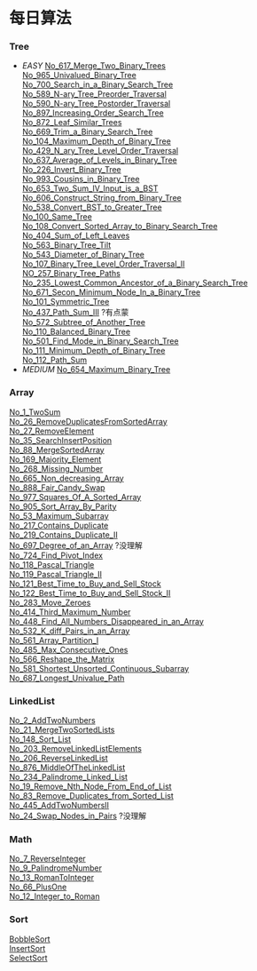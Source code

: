 # 每日算法
### Tree
* _EASY_
[No_617_Merge_Two_Binary_Trees](/Tree/easy/No_617_Merge_Two_Binary_Trees/Solution.java) </br>
[No_965_Univalued_Binary_Tree](/Tree/easy/No_965_Univalued_Binary_Tree/Solution.java) </br>
[No_700_Search_in_a_Binary_Search_Tree](/Tree/easy/No_700_Search_in_a_Binary_Search_Tree/Solution.java) </br>
[No_589_N-ary_Tree_Preorder_Traversal](/Tree/easy/No_589_N_ary_Tree_Preorder_Traversal/Solution.java) </br>
[No_590_N-ary_Tree_Postorder_Traversal](/Tree/easy/No_590_N_ary_Tree_Postorder_Traversal/Solution.java) </br>
[No_897_Increasing_Order_Search_Tree](/Tree/easy/No_897_Increasing_Order_Search_Tree/Solution.java) </br>
[No_872_Leaf_Similar_Trees](/Tree/easy/No_872_Leaf_Similar_Trees/Solution.java) </br>
[No_669_Trim_a_Binary_Search_Tree](/Tree/easy/No_669_Trim_a_Binary_Search_Tree/Solution.java) </br>
[No_104_Maximum_Depth_of_Binary_Tree](/Tree/easy/No_104_Maximum_Depth_of_Binary_Tree/Solution.java) </br>
[No_429_N_ary_Tree_Level_Order_Traversal](/Tree/easy/No_429_N_ary_Tree_Level_Order_Traversal/Solution.java) </br>
[No_637_Average_of_Levels_in_Binary_Tree](/Tree/easy/No_637_Average_of_Levels_in_Binary_Tree/Solution.java) </br>
[No_226_Invert_Binary_Tree](/Tree/easy/No_226_Invert_Binary_Tree/Solution.java) </br>
[No_993_Cousins_in_Binary_Tree](/Tree/easy/No_993_Cousins_in_Binary_Tree/Solution.java) </br>
[No_653_Two_Sum_IV_Input_is_a_BST](/Tree/easy/No_653_Two_Sum_IV_Input_is_a_BST/Solution.java) </br>
[No_606_Construct_String_from_Binary_Tree](/Tree/easy/No_606_Construct_String_from_Binary_Tree/Solution.java) </br>
[No_538_Convert_BST_to_Greater_Tree](/Tree/easy/No_538_Convert_BST_to_Greater_Tree/Solution.java) </br>
[No_100_Same_Tree](/Tree/easy/No_100_Same_Tree/Solution.java) </br>
[No_108_Convert_Sorted_Array_to_Binary_Search_Tree](/Tree/easy/No_108_Convert_Sorted_Array_to_Binary_Search_Tree/Solution.java) </br>
[No_404_Sum_of_Left_Leaves](/Tree/easy/No_404_Sum_of_Left_Leaves/Solution.java) </br>
[No_563_Binary_Tree_Tilt](/Tree/easy/No_563_Binary_Tree_Tilt/Solution.java) </br>
[No_543_Diameter_of_Binary_Tree](/Tree/easy/No_543_Diameter_of_Binary_Tree/Solution.java) </br>
[No_107_Binary_Tree_Level_Order_Traversal_II](/Tree/easy/No_107_Binary_Tree_Level_Order_Traversal_II/Solution.java) </br>
[NO_257_Binary_Tree_Paths](/Tree/easy/NO_257_Binary_Tree_Paths/Solution.java) </br>
[No_235_Lowest_Common_Ancestor_of_a_Binary_Search_Tree](/Tree/easy/No_235_Lowest_Common_Ancestor_of_a_Binary_Search_Tree/Solution.java) </br>
[No_671_Secon_Minimum_Node_In_a_Binary_Tree](/Tree/easy/No_671_Secon_Minimum_Node_In_a_Binary_Tree/Solution.java) </br>
[No_101_Symmetric_Tree](/Tree/easy/No_101_Symmetric_Tree/Solution.java) </br>
[No_437_Path_Sum_III](/Tree/easy/No_437_Path_Sum_III/Solution.java) ?有点蒙</br>
[No_572_Subtree_of_Another_Tree](/Tree/easy/No_572_Subtree_of_Another_Tree/Solution.java)</br>
[No_110_Balanced_Binary_Tree](/Tree/easy/No_110_Balanced_Binary_Tree/Solution.java)</br>
[No_501_Find_Mode_in_Binary_Search_Tree](/Tree/easy/No_501_Find_Mode_in_Binary_Search_Tree/Solution.java)</br>
[No_111_Minimum_Depth_of_Binary_Tree](/Tree/easy/No_111_Minimum_Depth_of_Binary_Tree/Solution.java)</br>
[No_112_Path_Sum](/Tree/easy/No_112_Path_Sum/Solution.java)</br>
* _MEDIUM_
[No_654_Maximum_Binary_Tree](Tree/medium/No_654_Maximum_Binary_Tree)</br>
### Array
[No_1_TwoSum](/src/Array/No_1_TwoSum/Solution.java) </br>
[No_26_RemoveDuplicatesFromSortedArray](/src/Array/No_26_RemoveDuplicatesFromSortedArray/Solution.java) </br>
[No_27_RemoveElement](/src/Array/No_27_RemoveElement/Solution.java) </br>
[No_35_SearchInsertPosition](/src/Array/No_35_SearchInsertPosition/Solution.java) </br>
[No_88_MergeSortedArray](/src/Array/No_88_MergeSortedArray/Solution.java) </br>
[No_169_Majority_Element](/src/Array/No_169_Majority_Element/Solution.java) </br>
[No_268_Missing_Number](/src/Array/No_268_Missing_Number/Solution.java) </br>
[No_665_Non_decreasing_Array](/src/Array/No_665_Non_Decreasing_Array/Solution.java) </br>
[No_888_Fair_Candy_Swap](/src/Array/No_888_Fair_Candy_Swap/Solution.java) </br>
[No_977_Squares_Of_A_Sorted_Array](/src/Array/No_977_Squares_Of_A_Sorted_Array/Solution.java) </br>
[No_905_Sort_Array_By_Parity](/src/Array/No_905_Sort_Array_By_Parity/Solution.java) </br>
[No_53_Maximum_Subarray](/src/Array/No_53_Maximum_Subarray/Solution.java) </br>
[No_217_Contains_Duplicate](/src/Array/No_217_Contains_Duplicate/Solution.java) </br>
[No_219_Contains_Duplicate_II](/src/Array/No_219_Contains_Duplicate_II/Solution.java) </br>
[No_697_Degree_of_an_Array](/src/Array/No_697_Degree_of_an_Array/Solution.java) ?没理解</br>
[No_724_Find_Pivot_Index](/src/Array/No_724_Find_Pivot_Index/Solution.java) </br>
[No_118_Pascal_Triangle](/src/Array/No_118_Pascal_Triangle/Solution.java) </br>
[No_119_Pascal_Triangle_II](/src/Array/No_119_Pascal_Triangle_II/Solution.java) </br>
[No_121_Best_Time_to_Buy_and_Sell_Stock](/src/Array/No_121_Best_Time_to_Buy_and_Sell_Stock/Solution.java) </br>
[No_122_Best_Time_to_Buy_and_Sell_Stock_II](/src/Array/No_122_Best_Time_to_Buy_and_Sell_Stock_ll/Solution.java) </br>
[No_283_Move_Zeroes](/src/Array/No_283_Move_Zeroes/Solution.java) </br>
[No_414_Third_Maximum_Number](/src/Array/No_414_Third_Maximum_Number/Solution.java) </br>
[No_448_Find_All_Numbers_Disappeared_in_an_Array](/src/Array/No_448_Find_All_Numbers_Disappeared_in_an_Array/Solution.java) </br>
[No_532_K_diff_Pairs_in_an_Array](/src/Array/No_532_K_diff_Pairs_in_an_Array/Solution.java) </br>
[No_561_Array_Partition_I](/src/Array/No_561_Array_Partition_I/Solution.java) </br>
[No_485_Max_Consecutive_Ones](/src/Array/No_485_Max_Consecutive_Ones/Solution.java) </br>
[No_566_Reshape_the_Matrix](/src/Array/No_566_Reshape_the_Matrix/Solution.java) </br>
[No_581_Shortest_Unsorted_Continuous_Subarray](/src/Array/No_581_Shortest_Unsorted_Continuous_Subarray/Solution.java) </br>
[No_687_Longest_Univalue_Path](/src/Array/No_687_Longest_Univalue_Path/Solution.java) </br>
### LinkedList
[No_2_AddTwoNumbers](/src/LinkedList/No_2_AddTwoNumbers/Solution.java) </br>
[No_21_MergeTwoSortedLists](/src/LinkedList/No_21_MergeTwoSortedLists/Solution.java) </br>
[No_148_Sort_List](/src/LinkedList/No_148_Sort_List/Solution.java) </br>
[No_203_RemoveLinkedListElements](/src/LinkedList/No_203_RemoveLinkedListElements/Solution.java) </br>
[No_206_ReverseLinkedList](/src/LinkedList/No_206_ReverseLinkedList/Solution.java) </br>
[No_876_MiddleOfTheLinkedList](/src/LinkedList/No_876_MiddleOfTheLinkedList/Solution.java) </br>
[No_234_Palindrome_Linked_List](/src/LinkedList/No_234_Palindrome_Linked_List/Solution.java) </br>
[No_19_Remove_Nth_Node_From_End_of_List](/src/LinkedList/No_19_Remove_Nth_Node_From_End_of_List/Solution.java) </br>
[No_83_Remove_Duplicates_from_Sorted_List](/src/LinkedList/No_83_Remove_Duplicates_from_Sorted_List/Solution.java) </br>
[No_445_AddTwoNumbersII](/src/LinkedList/No_445_AddTwoNumbersII/Solution.java) </br>
[No_24_Swap_Nodes_in_Pairs](/src/LinkedList/No_24_Swap_Nodes_in_Pairs/Solution.java) ?没理解 </br>
### Math
[No_7_ReverseInteger](/src/Math/No_7_ReverseInteger/Solution.java) </br>
[No_9_PalindromeNumber](/src/Math/No_9_PalindromeNumber/Solution.java) </br>
[No_13_RomanToInteger](/src/Math/No_13_RomanToInteger/Solution.java) </br>
[No_66_PlusOne](/src/Math/No_66_PlusOne/Solution.java) </br>
[No_12_Integer_to_Roman](/src/Math/No_12_Integer_to_Roman/Solution.java) </br>
### Sort
[BobbleSort](/src/Sort/BobbleSort.java)</br>
[InsertSort](/src/Sort/InsertSort.java)</br>
[SelectSort](/src/Sort/SelectSort.java)</br>
